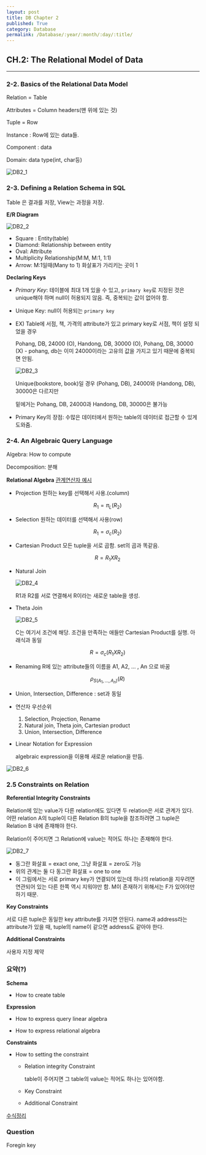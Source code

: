 ```yaml
---
layout: post
title: DB Chapter 2
published: True
category: Database
permalink: /Database/:year/:month/:day/:title/
---
```


## CH.2: The Relational  Model of Data

------------

### 2-2. Basics of the Relational Data Model

Relation = Table

Attributes = Column headers(맨 위에 있는 것)

Tuple = Row

Instance : Row에 있는 data들.

Component : data

Domain: data type(int, char등)

![DB2_1](https://user-images.githubusercontent.com/43085342/55681206-66eb3800-595e-11e9-8cdc-c0886d8c800b.PNG)

### 2-3. Defining a Relation Schema in SQL

Table 은 결과를 저장, View는 과정을 저장.

**E/R Diagram**

![DB2_2](https://user-images.githubusercontent.com/43085342/55681217-9e59e480-595e-11e9-8943-b1a92a9d24f1.PNG)

* Square : Entity(table)
* Diamond: Relationship between entity
* Oval: Attribute
* Multiplicity Relationship(M:M, M:1, 1:1)
* Arrow: M:1일때(Many to 1) 화살표가 가리키는 곳이 1

**Declaring Keys**

* *Primary Key*: 테이블에 최대 1개 있을 수 있고, `primary key`로 지정된 것은 unique해야 하며 null이 허용되지 않음. 즉, 중복되는 값이 없어야 함.

* Unique Key: null이 허용되는 `primary key`

* EX) Table에 서점, 책, 가격의 attribute가 있고 primary key로 서점, 책이 설정 되었을 경우

  Pohang, DB, 24000 (O), Handong, DB, 30000 (O), Pohang, DB, 30000 (X) - pohang, db는 이미 24000이라는 고유의 값을 가지고 있기 때문에 중복되면 안됨.

  ![DB2_3](https://user-images.githubusercontent.com/43085342/55681220-a4e85c00-595e-11e9-8a66-97347616c16a.PNG)

  Unique(bookstore, book)일 경우 (Pohang, DB), 24000와 (Handong, DB), 30000은 다르지만

  밑에거는 Pohang, DB, 24000과 Handong, DB, 30000은 불가능

* Primary Key의 장점: 수많은 데이터에서 원하는 table의 데이터로 접근할 수 있게 도와줌.



### 2-4. An Algebraic Query Language

Algebra: How to compute

Decomposition: 분해

**Relational Algebra** [관계연산자 예시](<http://www.engr.sjsu.edu/fayad/current.courses/cmpe226-fall07/docs/lecture6/03-RA-Examples3.pdf>)

- Projection
  원하는 key를 선택해서 사용.(column)

  $$
  R_1 = \pi_L(R_2)
  $$


- Selection
  원하는 데이터를 선택해서 사용(row)

  $$
  R_1 = \sigma_c(R_2)
  $$

- Cartesian Product
  모든 tuple을 서로 곱함. set의 곱과 똑같음.

  $$
  R = R_1 X R_2
  $$

- Natural Join

  ![DB2_4](https://user-images.githubusercontent.com/43085342/55681225-b7629580-595e-11e9-8d12-c3df1fbc049b.PNG)

  R1과 R2를 서로 연결해서 R이라는 새로운 table을 생성.

- Theta Join

  ![DB2_5](https://user-images.githubusercontent.com/43085342/55681226-b893c280-595e-11e9-810b-9974db6d03c4.PNG)

  C는 여기서 조건에 해당. 조건을 만족하는 애들만 Cartesian Product를 실행. 아래식과 동일

  $$
  R = \sigma_c(R_1 X R_2)
  $$

- Renaming
  R에 있는 attribute들의 이름을 A1, A2, ... , An 으로 바꿈

  $$
  \rho_{S(A_1,...,A_n)}(R)
  $$

- Union, Intersection, Difference : set과 동일

- 연산자 우선순위

  1. Selection, Projection, Rename
  2. Natural join, Theta join, Cartesian product
  3. Union, Intersection, Difference

- Linear Notation for Expression

  algebraic expression을 이용해 새로운 relation을 만듬.

![DB2_6](https://user-images.githubusercontent.com/43085342/55681228-b9c4ef80-595e-11e9-9bde-eaf0d9ef5ec5.PNG)


### 2.5 Constraints on Relation

**Referential Integrity Constraints**

Relation에 있는 value가 다른 relation에도 있다면 두 relation은 서로 관계가 있다. 어떤 relation A의 tuple이 다른 Relation B의 tuple을 참조하려면 그 tuple은 Relation B 내에 존재해야 한다.

Relation이 주어지면 그 Relation에 value는 적어도 하나는 존재해야 한다.

![DB2_7](https://user-images.githubusercontent.com/43085342/55681229-baf61c80-595e-11e9-89af-e5ee8a42e092.PNG)

* 동그란 화살표 = exact one, 그냥 화살표 = zero도 가능
* 위의 관계는 둘 다 동그란 화살표 = one to one
* 이 그림에서는 서로 primary key가 연결되어 있는데 하나의 relation을 지우려면 연관되어 있는 다른 한쪽 역시 지워야만 함. M이 존재하기 위해서는 F가 있어야만 하기 때문.

**Key Constraints**

서로 다른 tuple은 동일한 key attribute를 가지면 안된다. name과 address라는 attribute가 있을 때, tuple의 name이 같으면 address도 같아야 한다.

**Additional Constraints**

사용자 지정 제약



### 요약(?)

**Schema**

* How to create table

**Expression**

* How to express query linear algebra

* How to express relational algebra




**Constraints**

* How to setting the constraint

  * Relation integrity Constraint

    table이 주어지면 그 table의 value는 적어도 하나는 있어야함.

  * Key Constraint

  * Additional Constraint

[수식정리](https://en.wikipedia.org/wiki/Help:Displaying_a_formula#Formatting_using_TeX)

### Question

Foregin key